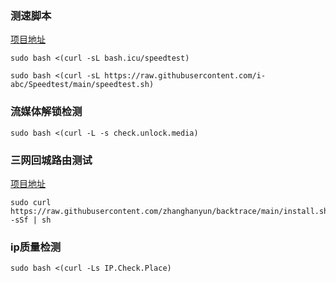 ### 测速脚本

[项目地址](https://github.com/i-abc/Speedtest "https://github.com/i-abc/Speedtest")

```shell
sudo bash <(curl -sL bash.icu/speedtest)
```

```shell
sudo bash <(curl -sL https://raw.githubusercontent.com/i-abc/Speedtest/main/speedtest.sh)
```

### 流媒体解锁检测

```shell
sudo bash <(curl -L -s check.unlock.media)
```

### 三网回城路由测试

[项目地址](https://github.com/zhanghanyun/backtrace "https://github.com/zhanghanyun/backtrace")

```shell
sudo curl https://raw.githubusercontent.com/zhanghanyun/backtrace/main/install.sh -sSf | sh
```

### ip质量检测

```shell
sudo bash <(curl -Ls IP.Check.Place)
```
